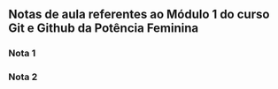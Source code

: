## Notas de aula referentes ao Módulo 1 do curso Git e Github da Potência Feminina

### Nota 1


### Nota 2